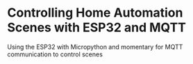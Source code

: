 # Controlling Home Automation Scenes with ESP32 and MQTT
Using the ESP32 with Micropython and momentary for MQTT communication to control scenes
